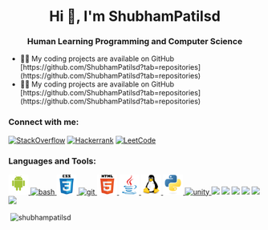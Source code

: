


<h1 align="center">Hi 👋, I'm ShubhamPatilsd</h1>
<h3 align="center">Human Learning Programming and Computer Science</h3>

<ul>
  <li>👨‍💻 My coding projects are available on GitHub [https://github.com/ShubhamPatilsd?tab=repositories](https://github.com/ShubhamPatilsd?tab=repositories)</li>
  <li>👨‍💻 My coding projects are available on GitHub [https://github.com/ShubhamPatilsd?tab=repositories](https://github.com/ShubhamPatilsd?tab=repositories)</li>
</ul>


<h3 align="left">Connect with me:</h3>
<p align="left">
<a href="https://stackoverflow.com/users/14508882" target="blank"><img align="center" src="https://img.shields.io/badge/ShrubtheBub-f48024?style=for-the-badge&logo=stackoverflow&logoColor=white" alt="StackOverflow"/></a>
<a href="https://www.hackerrank.com/shubhampatilsd" target="blank"><img align="center" src="https://img.shields.io/badge/Shubhampatilsd-2EB65C?style=for-the-badge&logo=hackerrank&logoColor=white" alt="Hackerrank"/></a>
<a href="https://www.leetcode.com/shubhampatilsd" target="blank"><img align="center" src="https://img.shields.io/badge/ShubhamPatilsd-F99C16?style=for-the-badge&logo=leetcode&logoColor=white" alt="LeetCode"/></a>
</p>

<h3 align="left">Languages and Tools:</h3>
<p align="left"> <a href="https://developer.android.com" target="_blank"> <img src="https://raw.githubusercontent.com/devicons/devicon/master/icons/android/android-original-wordmark.svg" alt="android" width="40" height="40"/> </a> <a href="https://www.gnu.org/software/bash/" target="_blank"> <img src="https://www.vectorlogo.zone/logos/gnu_bash/gnu_bash-icon.svg" alt="bash" width="40" height="40"/> </a> <a href="https://www.w3schools.com/css/" target="_blank"> <img src="https://raw.githubusercontent.com/devicons/devicon/master/icons/css3/css3-original-wordmark.svg" alt="css3" width="40" height="40"/> </a> <a href="https://git-scm.com/" target="_blank"> <img src="https://www.vectorlogo.zone/logos/git-scm/git-scm-icon.svg" alt="git" width="40" height="40"/> </a> <a href="https://www.w3.org/html/" target="_blank"> <img src="https://raw.githubusercontent.com/devicons/devicon/master/icons/html5/html5-original-wordmark.svg" alt="html5" width="40" height="40"/> </a> <a href="https://www.java.com" target="_blank"> <img src="https://raw.githubusercontent.com/devicons/devicon/master/icons/java/java-original.svg" alt="java" width="40" height="40"/> </a> <a href="https://www.linux.org/" target="_blank"> <img src="https://raw.githubusercontent.com/devicons/devicon/master/icons/linux/linux-original.svg" alt="linux" width="40" height="40"/> </a> <a href="https://www.python.org" target="_blank"> <img src="https://raw.githubusercontent.com/devicons/devicon/master/icons/python/python-original.svg" alt="python" width="40" height="40"/> </a> <a href="https://unity.com/" target="_blank"> <img src="https://www.vectorlogo.zone/logos/unity3d/unity3d-icon.svg" alt="unity" width="40" height="40"/> </a> 

<img src="https://img.shields.io/badge/Java-orange?style=for-the-badge&logo=java&logoColor=white"/>
<img src="https://img.shields.io/badge/python-blue?style=for-the-badge&logo=python&logoColor=white"/>
<img src="https://img.shields.io/badge/react-61dbfb?style=for-the-badge&logo=react&logoColor=black"/>
<img src="https://img.shields.io/badge/git-f1502f?style=for-the-badge&logo=git&logoColor=white"/>
  <img src="https://img.shields.io/badge/github-black?style=for-the-badge&logo=github&logoColor=white"/>
<img src="https://img.shields.io/badge/javascript-yellow?style=for-the-badge&logo=javascript&logoColor=white"/>

</p>



<p>&nbsp;<img align="center" src="https://github-readme-stats.vercel.app/api?username=shubhampatilsd&show_icons=true&locale=en" alt="shubhampatilsd" /></p>
